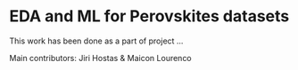 # EDA and ML for Perovskites datasets

This work has been done as a part of project ...

Main contributors: Jiri Hostas & Maicon Lourenco


